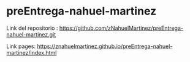 # preEntrega-nahuel-martinez

Link del repositorio : https://github.com/zNahuelMartinez/preEntrega-nahuel-martinez.git

Link pages: https://znahuelmartinez.github.io/preEntrega-nahuel-martinez/index.html

<!-- TENGO QUE ORDENAR E IDENTIFICAR LAS CLASES (Sacar las que no me sirven y modificar algunas), HACER EL RESPONSIVE Y PASARLO A SASS -->